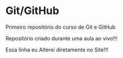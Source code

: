 # Git/GitHub
Primeiro repositório do curso de Git e GitHub

Repositório criado durante uma aula ao vivo!!!

Essa linha eu Alterei diretamente no Site!!!
